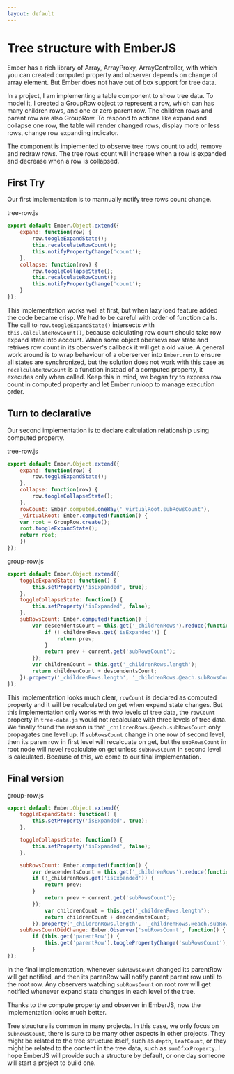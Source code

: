 ```yaml
---
layout: default
---
```

# Tree structure with EmberJS
Ember has a rich library of Array, ArrayProxy, ArrayController, with which you can created computed property and observer depends on change of array element. But Ember does not have out of box support for tree data.

In a project, I am implementing a table component to show tree data. To model it, I created a GroupRow object to represent a row, which can has many children rows, and one or zero parent row. The children rows and parent row are also GroupRow. To respond to actions like expand and collapse one row, the table will render changed rows, display more or less rows, change row expanding indicator.

The component is implemented to observe tree rows count to add, remove and redraw rows. The tree rows count will increase when a row is expanded and decrease when a row is collapsed.

## First Try
Our first implementation is to mannually notify tree rows count change.

tree-row.js

```javascript
export default Ember.Object.extend({
    expand: function(row) {
        row.toogleExpandState();
        this.recalculateRowCount();
        this.notifyPropertyChange('count');
    },
    collapse: function(row) {
        row.toogleCollapseState();
        this.recalculateRowCount();
        this.notifyPropertyChange('count');
    }
});

```

This implementation works well at first, but when lazy load feature added the code became crisp. We had to be careful with order of function calls. The call to `row.toogleExpandState()` intersects with `this.calculateRowCount()`, because calculating row count should take row expand state into account. When some object obersevs row state and retrives row count in its obersver's callback it will get a old value. A general work around is to wrap behaviour of a oberserver into `Ember.run` to ensure all states are synchronized, but the solution does not work with this case as `recalculateRowCount` is a function instead of a computed property, it executes only when called. Keep this in mind, we began try to express row count in computed property and let Ember runloop to manage execution order.

## Turn to declarative
Our second implementation is to declare calculation relationship using computed property.

tree-row.js

```javascript
export default Ember.Object.extend({
    expand: function(row) {
        row.toggleExpandState();
    },
    collapse: function(row) {
        row.toogleCollapseState();
    },
    rowCount: Ember.computed.oneWay('_virtualRoot.subRowsCount'),
    _virtualRoot: Ember.computed(function() {
    var root = GroupRow.create();
    root.toogleExpandState();
    return root;
    })
});

```

group-row.js

```javascript
export default Ember.Object.extend({
    toggleExpandState: function() {
        this.setProperty('isExpanded', true);
    },
    toggleCollapseState: function() {
        this.setProperty('isExpanded', false);
    },
    subRowsCount: Ember.computed(function() {
        var descendentsCount = this.get('_childrenRows').reduce(function(prev, current) {
            if (!_childrenRows.get('isExpanded')) {
                return prev;
            }
            return prev + current.get('subRowsCount');
        });
        var childrenCount = this.get('_childrenRows.length');
        return childrenCount + descendentsCount;
    }).property('_childrenRows.length', '_childrenRows.@each.subRowsCount', '_childrenRows.@each.isExpanded')
});

```

This implementation looks much clear, `rowCount` is declared as computed property and it will be recalculated on get when expand state changes. But this implementation only works with two levels of tree data, the `rowCount` property in `tree-data.js` would not recalculate with three levels of tree data. We finally found the reason is that `_childrenRows.@each.subRowsCount` only propagates one level up. If `subRowsCount` change in one row of second level, then its paren row in first level will recalcuate on get, but the `subRowsCount` in root node will nevel recalculate on get unless `subRowsCount` in second level is calculated. Because of this, we come to our final implementation.

## Final version
group-row.js

```javascript
export default Ember.Object.extend({
    toggleExpandState: function() {
        this.setProperty('isExpanded', true);
    },

    toggleCollapseState: function() {
        this.setProperty('isExpanded', false);
    },

    subRowsCount: Ember.computed(function() {
        var descendentsCount = this.get('_childrenRows').reduce(function(prev, current) {
        if (!_childrenRows.get('isExpanded')) {
            return prev;
        }
            return prev + current.get('subRowsCount');
        });
            var childrenCount = this.get('_childrenRows.length');
            return childrenCount + descendentsCount;
        }).property('_childrenRows.length', '_childrenRows.@each.subRowsCount', '_childrenRows.@each.isExpanded'),
    subRowsCountDidChange: Ember.Observer('subRowsCount', function() {
        if (this.get('parentRow')) {
            this.get('parentRow').tooglePropertyChange('subRowsCount');
        }
});

```

In the final implementation, whenever `subRowsCount` changed its parentRow will get notified, and then its parenRow will notify parent parent row until to the root row. Any observers watching `subRowsCount` on root row will get notified whenever expand state changes in each level of the tree.

Thanks to the compute property and observer in EmberJS, now the implementation looks much better.

Tree structure is common in many projects. In this case, we only focus on `subRowsCount`, there is sure to be many other aspects in other projects. They might be related to the tree structure itself, such as `depth`, `leafCount`, or they might be related to the content in the tree data, such as `sumOfxxProperty`. I hope EmberJS will provide such a structure by default, or one day someone will start a project to build one.
